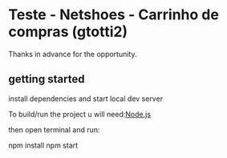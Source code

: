# Teste - Netshoes - Carrinho de compras (gtotti2)
Thanks in advance for the opportunity.

## getting started

install dependencies and start local dev server

To build/run the project u will need:[Node.js](https://nodejs.org/en/)


then open terminal and run:

npm install
npm start